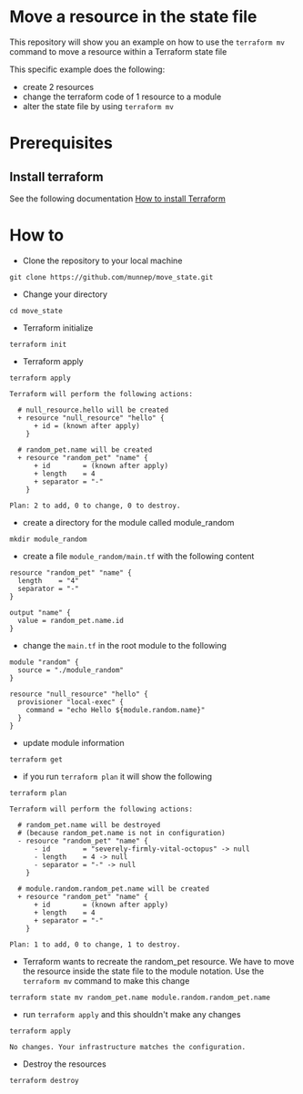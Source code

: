 # Move a resource in the state file
This repository will show you an example on how to use the ```terraform mv``` command to move a resource within a Terraform state file


This specific example does the following: 
- create 2 resources
- change the terraform code of 1 resource to a module
- alter the state file by using ```terraform mv```


# Prerequisites

## Install terraform  
See the following documentation [How to install Terraform](https://learn.hashicorp.com/tutorials/terraform/install-cli)

# How to
- Clone the repository to your local machine
```
git clone https://github.com/munnep/move_state.git
```
- Change your directory
```
cd move_state
```
- Terraform initialize
```
terraform init
```
- Terraform apply
```
terraform apply
```
```
Terraform will perform the following actions:

  # null_resource.hello will be created
  + resource "null_resource" "hello" {
      + id = (known after apply)
    }

  # random_pet.name will be created
  + resource "random_pet" "name" {
      + id        = (known after apply)
      + length    = 4
      + separator = "-"
    }

Plan: 2 to add, 0 to change, 0 to destroy.
```
- create a directory for the module called module_random
```
mkdir module_random
```
- create a file ```module_random/main.tf``` with the following content
```
resource "random_pet" "name" {
  length    = "4"
  separator = "-"
}

output "name" {
  value = random_pet.name.id
}
```
- change the ```main.tf``` in the root module to the following 
```
module "random" {
  source = "./module_random"
}

resource "null_resource" "hello" {
  provisioner "local-exec" {
    command = "echo Hello ${module.random.name}"
  }
}
```
- update module information
```
terraform get
```
- if you run ```terraform plan``` it will show the following
```
terraform plan
```
```
Terraform will perform the following actions:

  # random_pet.name will be destroyed
  # (because random_pet.name is not in configuration)
  - resource "random_pet" "name" {
      - id        = "severely-firmly-vital-octopus" -> null
      - length    = 4 -> null
      - separator = "-" -> null
    }

  # module.random.random_pet.name will be created
  + resource "random_pet" "name" {
      + id        = (known after apply)
      + length    = 4
      + separator = "-"
    }

Plan: 1 to add, 0 to change, 1 to destroy.
```
- Terraform wants to recreate the random_pet resource. We have to move the resource inside the state file to the module notation. Use the ```terraform mv``` command to make this change
```
terraform state mv random_pet.name module.random.random_pet.name
```
- run ```terraform apply``` and this shouldn't make any changes
```
terraform apply
```
```
No changes. Your infrastructure matches the configuration.
```
- Destroy the resources
```
terraform destroy
```

